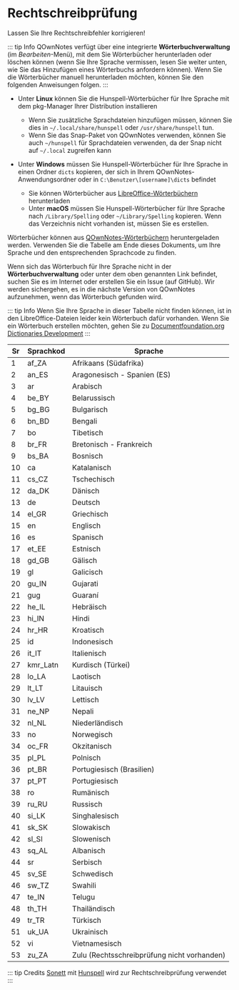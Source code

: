 # Rechtschreibprüfung

Lassen Sie Ihre Rechtschreibfehler korrigieren!

::: tip Info
QOwnNotes verfügt über eine integrierte **Wörterbuchverwaltung** (im *Bearbeiten*-Menü), mit dem Sie Wörterbücher herunterladen oder löschen können (wenn Sie Ihre Sprache vermissen, lesen Sie weiter unten, wie Sie das Hinzufügen eines Wörterbuchs anfordern können). Wenn Sie die Wörterbücher manuell herunterladen möchten, können Sie den folgenden Anweisungen folgen.
:::

- Unter **Linux** können Sie die Hunspell-Wörterbücher für Ihre Sprache mit dem pkg-Manager Ihrer Distribution installieren
    - Wenn Sie zusätzliche Sprachdateien hinzufügen müssen, können Sie dies in `~/.local/share/hunspell` oder `/usr/share/hunspell` tun.
    - Wenn Sie das Snap-Paket von QOwnNotes verwenden, können Sie auch `~/hunspell` für Sprachdateien verwenden, da der Snap nicht auf `~/.local` zugreifen kann

- Unter **Windows** müssen Sie Hunspell-Wörterbücher für Ihre Sprache in einen Ordner `dicts` kopieren, der sich in Ihrem QOwnNotes-Anwendungsordner oder in `C:\Benutzer\[username]\dicts` befindet
    - Sie können Wörterbücher aus [LibreOffice-Wörterbüchern](https://github.com/LibreOffice/dictionaries) herunterladen
    - Unter **macOS** müssen Sie Hunspell-Wörterbücher für Ihre Sprache nach `/Library/Spelling` oder `~/Library/Spelling` kopieren. Wenn das Verzeichnis nicht vorhanden ist, müssen Sie es erstellen.

Wörterbücher können aus [QOwnNotes-Wörterbüchern](https://github.com/qownnotes/dictionaries) heruntergeladen werden. Verwenden Sie die Tabelle am Ende dieses Dokuments, um Ihre Sprache und den entsprechenden Sprachcode zu finden.

Wenn sich das Wörterbuch für Ihre Sprache nicht in der **Wörterbuchverwaltung** oder unter dem oben genannten Link befindet, suchen Sie es im Internet oder erstellen Sie ein Issue (auf GitHub). Wir werden sichergehen, es in die nächste Version von QOwnNotes aufzunehmen, wenn das Wörterbuch gefunden wird.

::: tip Info
Wenn Sie Ihre Sprache in dieser Tabelle nicht finden können, ist in den LibreOffice-Dateien leider kein Wörterbuch dafür vorhanden. Wenn Sie ein Wörterbuch erstellen möchten, gehen Sie zu [Documentfoundation.org Dictionaries Development](https://wiki.documentfoundation.org/Development/Dictionaries)
:::

| Sr | Sprachkod | Sprache                                     |
| -- | --------- | ------------------------------------------- |
| 1  | af_ZA     | Afrikaans (Südafrika)                       |
| 2  | an_ES     | Aragonesisch - Spanien (ES)                 |
| 3  | ar        | Arabisch                                    |
| 4  | be_BY     | Belarussisch                                |
| 5  | bg_BG     | Bulgarisch                                  |
| 6  | bn_BD     | Bengali                                     |
| 7  | bo        | Tibetisch                                   |
| 8  | br_FR     | Bretonisch - Frankreich                     |
| 9  | bs_BA     | Bosnisch                                    |
| 10 | ca        | Katalanisch                                 |
| 11 | cs_CZ     | Tschechisch                                 |
| 12 | da_DK     | Dänisch                                     |
| 13 | de        | Deutsch                                     |
| 14 | el_GR     | Griechisch                                  |
| 15 | en        | Englisch                                    |
| 16 | es        | Spanisch                                    |
| 17 | et_EE     | Estnisch                                    |
| 18 | gd_GB     | Gälisch                                     |
| 19 | gl        | Galicisch                                   |
| 20 | gu_IN     | Gujarati                                    |
| 21 | gug       | Guaraní                                     |
| 22 | he_IL     | Hebräisch                                   |
| 23 | hi_IN     | Hindi                                       |
| 24 | hr_HR     | Kroatisch                                   |
| 25 | id        | Indonesisch                                 |
| 26 | it_IT     | Italienisch                                 |
| 27 | kmr_Latn  | Kurdisch (Türkei)                           |
| 28 | lo_LA     | Laotisch                                    |
| 29 | lt_LT     | Litauisch                                   |
| 30 | lv_LV     | Lettisch                                    |
| 31 | ne_NP     | Nepali                                      |
| 32 | nl_NL     | Niederländisch                              |
| 33 | no        | Norwegisch                                  |
| 34 | oc_FR     | Okzitanisch                                 |
| 35 | pl_PL     | Polnisch                                    |
| 36 | pt_BR     | Portugiesisch (Brasilien)                   |
| 37 | pt_PT     | Portugiesisch                               |
| 38 | ro        | Rumänisch                                   |
| 39 | ru_RU     | Russisch                                    |
| 40 | si_LK     | Singhalesisch                               |
| 41 | sk_SK     | Slowakisch                                  |
| 42 | sl_Sl     | Slowenisch                                  |
| 43 | sq_AL     | Albanisch                                   |
| 44 | sr        | Serbisch                                    |
| 45 | sv_SE     | Schwedisch                                  |
| 46 | sw_TZ     | Swahili                                     |
| 47 | te_IN     | Telugu                                      |
| 48 | th_TH     | Thailändisch                                |
| 49 | tr_TR     | Türkisch                                    |
| 51 | uk_UA     | Ukrainisch                                  |
| 52 | vi        | Vietnamesisch                               |
| 53 | zu_ZA     | Zulu (Rechtsschreibprüfung nicht vorhanden) |

::: tip
Credits [Sonett](https://github.com/KDE/sonnet) mit [Hunspell](https://hunspell.github.io/) wird zur Rechtschreibprüfung verwendet
:::
